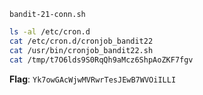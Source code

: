 `bandit-21-conn.sh`
```bash
ls -al /etc/cron.d
cat /etc/cron.d/cronjob_bandit22
cat /usr/bin/cronjob_bandit22.sh
cat /tmp/t7O6lds9S0RqQh9aMcz6ShpAoZKF7fgv
```
**Flag**: `Yk7owGAcWjwMVRwrTesJEwB7WVOiILLI`